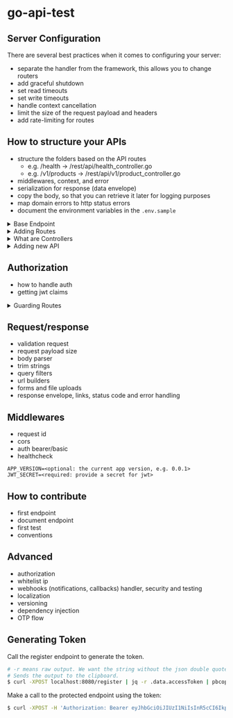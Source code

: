 # go-api-test


## Server Configuration

There are several best practices when it comes to configuring your server:

- separate the handler from the framework, this allows you to change routers
- add graceful shutdown
- set read timeouts
- set write timeouts
- handle context cancellation
- limit the size of the request payload and headers
- add rate-limiting for routes

## How to structure your APIs

- structure the folders based on the API routes
	- e.g. /health -> /rest/api/health_controller.go
	- e.g. /v1/products -> /rest/api/v1/product_controller.go
- middlewares, context, and error
- serialization for response (data envelope)
- copy the body, so that you can retrieve it later for logging purposes
- map domain errors to http status errors
- document the environment variables in the `.env.sample`



<details>
<summary>Base Endpoint</summary>

### The API Struct
Each versioned endpoint will have an `API` struct. The root `/` endpoint `API` struct can be found in `rest/api/api.go`:

https://github.com/alextanhongpin/go-api-test/blob/9e8f4d96d543a98f71652da495177ad8664b8ff5/rest/api/api.go#L8-L12

Here, we register the resource controllers as well as middlewares for the endpoint. 
</details>

<details>
<summary>Adding Routes</summary>

## Adding Routes

Each `API` struct will have a `Register` method where we will register the resource routes.

https://github.com/alextanhongpin/go-api-test/blob/9e8f4d96d543a98f71652da495177ad8664b8ff5/rest/api/api.go#L14-L24
</details>

<details>
<summary>What are Controllers</summary>

## Controllers

Controllers are a collection of resources. Each controller can have several methods that maps to the HTTP methods.

</details>


<details>
<summary>Adding new API</summary>

This example demonstrates on how to add a new API endpoint

> Goal: Add a new `GET /v1/products` endpoint

1. Go to `rest/api/v1` folder
2. Create a new file `product_controller.go`
3. Create a new struct `ProductController`
4. Create a constructor `NewProductController`
5. Add a method `List`

```go
package v1

type ProductController struct {
	productUC ProductUsecase
}

func (h *ProductController) List(w http.ResponseWriter, r *http.Request) {
	p, err := h.productUC.List(r.Context())
	if err != nil {
		response.JSONError(w, err)
		return
	}

	response.JSON(w, response.OK(&p), http.StatusOK)
}
```

6. Go to `rest/api/v1.go`
7. Add the `ProductController` to the `API` struct
8. Mount the routes accordingly

```go
package v1

type API struct {
	*ProductController
}

func (api *API) Register(r chi.Router) {
	r.Route("/v1", func(r chi.Router) {
		r.Route("/products", func(r chi.Router) {
			r.Get("/", api.ProductController.List)
		})
	})
}
```

</details>

## Authorization

- how to handle auth
- getting jwt claims

<details>
<summary>Guarding Routes</summary>

---
To guard routes, we can mount the `RequireAuth` middleware.

1. Go to `rest/api/v1.go` (or specific versioned endpoint)
2. Add the `RequireAuth` middleware to the struct `API`
3. Attach the `RequireAuth` to the routes that you want to protect in the `Register` method

```go
package v1

import (
	"github.com/alextanhongpin/core/http/middleware"
	"github.com/go-chi/chi/v5"
)

type API struct {
	RequireAuth middleware.Middleware
	*CategoryController
}

func (api *API) Register(r chi.Router) {
	r.Route("/v1", func(r chi.Router) {
		r.Route("/categories", func(r chi.Router) {
			// Attach to a single route
			r.With(api.RequireAuth).Post("/", api.CategoryController.Create)
		})
		
		// Attach to a group
		r.Group(func(r chi.Router) {
			r.Use(api.RequireAuth)
		})
	})
}
```


</details>

## Request/response

- validation request
- request payload size
- body parser
- trim strings
- query filters
- url builders
- forms and file uploads
- response envelope, links, status code and error handling

## Middlewares

- request id
- cors
- auth bearer/basic
- healthcheck

```.env
APP_VERSION=<optional: the current app version, e.g. 0.0.1>
JWT_SECRET=<required: provide a secret for jwt>
```


## How to contribute

- first endpoint
- document endpoint
- first test
- conventions


## Advanced

- authorization
- whitelist ip
- webhooks (notifications, callbacks) handler, security and testing
- localization
- versioning
- dependency injection
- OTP flow

## Generating Token


Call the register endpoint to generate the token.
```bash
# -r means raw output. We want the string without the json double quotes
# Sends the output to the clipboard.
$ curl -XPOST localhost:8080/register | jq -r .data.accessToken | pbcopy
```

Make a call to the protected endpoint using the token:

```bash
$ curl -XPOST -H 'Authorization: Bearer eyJhbGciOiJIUzI1NiIsInR5cCI6IkpXVCJ9.eyJleHAiOjE2ODI1MjgxODMsInN1YiI6IjllZTNkZDI2LWY5MWItNDNjMy04NzJkLTJlNjg0YzBjOTIzYyJ9.GFZl5v0JXC72PpGa2953Ioh3xd7nM9ezI4YL-rYNK7Q' localhost:8080/v1/categories
```
